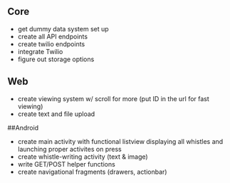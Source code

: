 ## Core
* get dummy data system set up
* create all API endpoints
* create twilio endpoints
* integrate Twilio
* figure out storage options

## Web
* create viewing system w/ scroll for more (put ID in the url for fast viewing)
* create text and file upload

##Android
* create main activity with functional listview displaying all whistles and launching proper activites on press
* create whistle-writing activity (text & image)
* write GET/POST helper functions
* create navigational fragments (drawers, actionbar)
